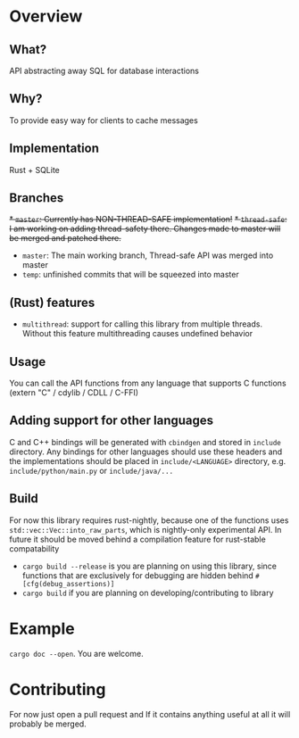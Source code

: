 # Overview
## What?
API abstracting away SQL for database interactions
## Why?
To provide easy way for clients to cache messages
## Implementation
Rust + SQLite
## Branches
~~* `master`:         Currently has NON-THREAD-SAFE implementation!~~
~~* `thread-safe`:    I am working on adding thread-safety there. Changes made to master will be merged and patched there.~~
* `master`:         The main working branch, Thread-safe API was merged into master
* `temp`: unfinished commits that will be squeezed into master 
## (Rust) features
* `multithread`: support for calling this library from multiple threads. Without this feature multithreading causes undefined behavior
## Usage
You can call the API functions from any language that supports C functions (extern "C" / cdylib / CDLL / C-FFI)
## Adding support for other languages
C and C++ bindings will be generated with `cbindgen` and stored in `include` directory. Any bindings for other languages should use these headers and the implementations should be placed in `include/<LANGUAGE>` directory, e.g. `include/python/main.py` or `include/java/...`
## Build
For now this library requires rust-nightly, because one of the functions uses `std::vec::Vec::into_raw_parts`, which is nightly-only experimental API. In future it should be moved behind a compilation feature for rust-stable compatability
* `cargo build --release` is you are planning on using this library, since functions that are exclusively for debugging are hidden behind `#[cfg(debug_assertions)]`
* `cargo build` if you are planning on developing/contributing to library 
# Example
`cargo doc --open`. You are welcome.

# Contributing
For now just open a pull request and If it contains anything useful at all it will probably be merged.


